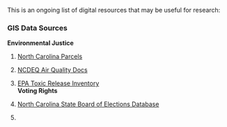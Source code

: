 This is an ongoing list of digital resources that may be useful for research:

### GIS Data Sources
**Environmental Justice**
1. [North Carolina Parcels](https://www.nconemap.gov/pages/parcels)
2. [NCDEQ Air Quality Docs](https://edocs.deq.nc.gov/AirQuality/?dbid=0&repo=AirQuality)
3. [EPA Toxic Release Inventory](https://enviro.epa.gov/triexplorer/release_chem?p_view=ZPCH&trilib=TRIQ1&sort=_VIEW_&sort_fmt=1&state=&city=&spc=&zipcode=28382&zipsrch=yes&chemical=All+chemicals&industry=ALL&year=2020&tab_rpt=1&fld=RELLBY&fld=TSFDSP)  
**Voting Rights**

1. [North Carolina State Board of Elections Database](https://dl.ncsbe.gov/)
2. 
